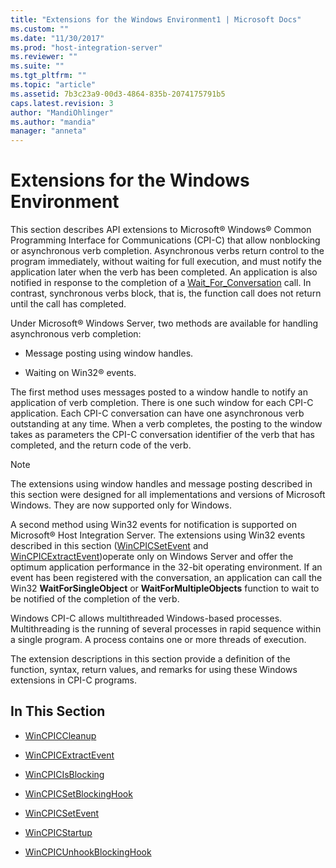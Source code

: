 ```yaml
---
title: "Extensions for the Windows Environment1 | Microsoft Docs"
ms.custom: ""
ms.date: "11/30/2017"
ms.prod: "host-integration-server"
ms.reviewer: ""
ms.suite: ""
ms.tgt_pltfrm: ""
ms.topic: "article"
ms.assetid: 7b3c23a9-00d3-4864-835b-2074175791b5
caps.latest.revision: 3
author: "MandiOhlinger"
ms.author: "mandia"
manager: "anneta"
---
```

# Extensions for the Windows Environment
This section describes API extensions to Microsoft® Windows® Common Programming Interface for Communications (CPI-C) that allow nonblocking or asynchronous verb completion. Asynchronous verbs return control to the program immediately, without waiting for full execution, and must notify the application later when the verb has been completed. An application is also notified in response to the completion of a [Wait_For_Conversation](../core/wait-for-conversation-cpi-c-1.md) call. In contrast, synchronous verbs block, that is, the function call does not return until the call has completed.  
  
 Under Microsoft® Windows Server, two methods are available for handling asynchronous verb completion:  
  
-   Message posting using window handles.  
  
-   Waiting on Win32® events.  
  
 The first method uses messages posted to a window handle to notify an application of verb completion. There is one such window for each CPI-C application. Each CPI-C conversation can have one asynchronous verb outstanding at any time. When a verb completes, the posting to the window takes as parameters the CPI-C conversation identifier of the verb that has completed, and the return code of the verb.  
  
> [!NOTE]
>  The extensions using window handles and message posting described in this section were designed for all implementations and versions of Microsoft Windows. They are now supported only for Windows.  
  
 A second method using Win32 events for notification is supported on Microsoft® Host Integration Server. The extensions using Win32 events described in this section ([WinCPICSetEvent](../core/wincpicsetevent1.md) and [WinCPICExtractEvent](../core/wincpicextractevent2.md))operate only on Windows Server and offer the optimum application performance in the 32-bit operating environment. If an event has been registered with the conversation, an application can call the Win32 **WaitForSingleObject** or **WaitForMultipleObjects** function to wait to be notified of the completion of the verb.  
  
 Windows CPI-C allows multithreaded Windows-based processes. Multithreading is the running of several processes in rapid sequence within a single program. A process contains one or more threads of execution.  
  
 The extension descriptions in this section provide a definition of the function, syntax, return values, and remarks for using these Windows extensions in CPI-C programs.  
  
## In This Section  
  
-   [WinCPICCleanup](../core/wincpiccleanup2.md)  
  
-   [WinCPICExtractEvent](../core/wincpicextractevent2.md)  
  
-   [WinCPICIsBlocking](../core/wincpicisblocking1.md)  
  
-   [WinCPICSetBlockingHook](../core/wincpicsetblockinghook2.md)  
  
-   [WinCPICSetEvent](../core/wincpicsetevent1.md)  
  
-   [WinCPICStartup](../core/wincpicstartup2.md)  
  
-   [WinCPICUnhookBlockingHook](../core/wincpicunhookblockinghook2.md)
